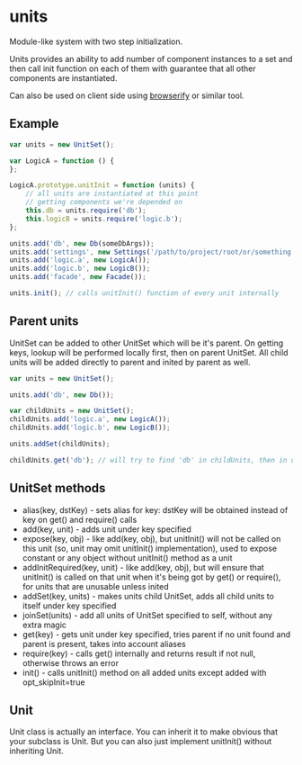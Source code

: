 # units

Module-like system with two step initialization.

Units provides an ability to add number of component instances to a set and then call init function on each of them with guarantee that all other components are instantiated.

Can also be used on client side using [browserify](https://github.com/substack/node-browserify) or similar tool.

## Example

```js
var units = new UnitSet();

var LogicA = function () {
};

LogicA.prototype.unitInit = function (units) {
	// all units are instantiated at this point
	// getting components we're depended on
	this.db = units.require('db');
	this.logicB = units.require('logic.b');
};

units.add('db', new Db(someDbArgs));
units.add('settings', new Settings('/path/to/project/root/or/something'));
units.add('logic.a', new LogicA());
units.add('logic.b', new LogicB());
units.add('facade', new Facade());

units.init(); // calls unitInit() function of every unit internally
```

## Parent units

UnitSet can be added to other UnitSet which will be it's parent. On getting keys, lookup will be performed locally first, then on parent UnitSet. All child units will be added directly to parent and inited by parent as well.

```js
var units = new UnitSet();

units.add('db', new Db());

var childUnits = new UnitSet();
childUnits.add('logic.a', new LogicA());
childUnits.add('logic.b', new LogicB());

units.addSet(childUnits);

childUnits.get('db'); // will try to find 'db' in childUnits, then in units
```

## UnitSet methods

* alias(key, dstKey) - sets alias for key: dstKey will be obtained instead of key on get() and require() calls
* add(key, unit) - adds unit under key specified
* expose(key, obj) - like add(key, obj), but unitInit() will not be called on this unit (so, unit may omit unitInit() implementation), used to expose constant or any object without unitInit() method as a unit
* addInitRequired(key, unit) - like add(key, obj), but will ensure that unitInit() is called on that unit when it's being got by get() or require(), for units that are unusable unless inited
* addSet(key, units) - makes units child UnitSet, adds all child units to itself under key specified
* joinSet(units) - add all units of UnitSet specified to self, without any extra magic
* get(key) - gets unit under key specified, tries parent if no unit found and parent is present, takes into account aliases
* require(key) - calls get() internally and returns result if not null, otherwise throws an error
* init() - calls unitInit() method on all added units except added with opt_skipInit=true

## Unit

Unit class is actually an interface.
You can inherit it to make obvious that your subclass is Unit.
But you can also just implement unitInit() without inheriting Unit.
